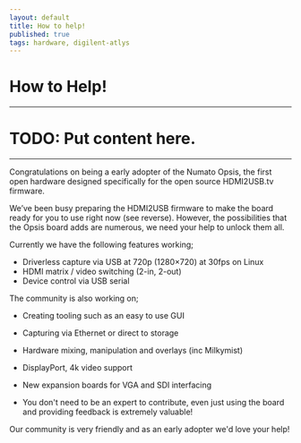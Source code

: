 ```yaml
---
layout: default
title: How to help!
published: true
tags: hardware, digilent-atlys
---
```


# How to Help!

---

# TODO: Put content here.

---

Congratulations on being a early adopter of the Numato Opsis, the first open
hardware designed specifically for the open source HDMI2USB.tv firmware.

We’ve been busy preparing the HDMI2USB firmware to make the board ready for you
to use right now (see reverse). However, the possibilities that the Opsis board
adds are numerous, we need your help to unlock them all.

Currently we have the following features working;

 * Driverless capture via USB at 720p (1280×720) at 30fps on Linux
 * HDMI matrix / video switching (2-in, 2-out)
 * Device control via USB serial

The community is also working on;

 * Creating tooling such as an easy to use GUI
 * Capturing via Ethernet or direct to storage
 * Hardware mixing, manipulation and overlays (inc Milkymist)
 * DisplayPort, 4k video support
 * New expansion boards for VGA and SDI interfacing

 * You don't need to be an expert to contribute, even just using the board and
   providing feedback is extremely valuable!

Our community is very friendly and as an early adopter we'd love your help!

